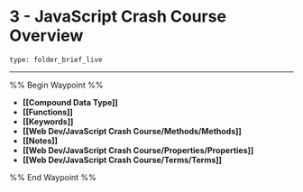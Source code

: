 # 3 - JavaScript Crash Course Overview
 
```ccard
type: folder_brief_live
```
 
---

%% Begin Waypoint %%
- **[[Compound Data Type]]**
- **[[Functions]]**
- **[[Keywords]]**
- **[[Web Dev/JavaScript Crash Course/Methods/Methods]]**
- **[[Notes]]**
- **[[Web Dev/JavaScript Crash Course/Properties/Properties]]**
- **[[Web Dev/JavaScript Crash Course/Terms/Terms]]**

%% End Waypoint %%